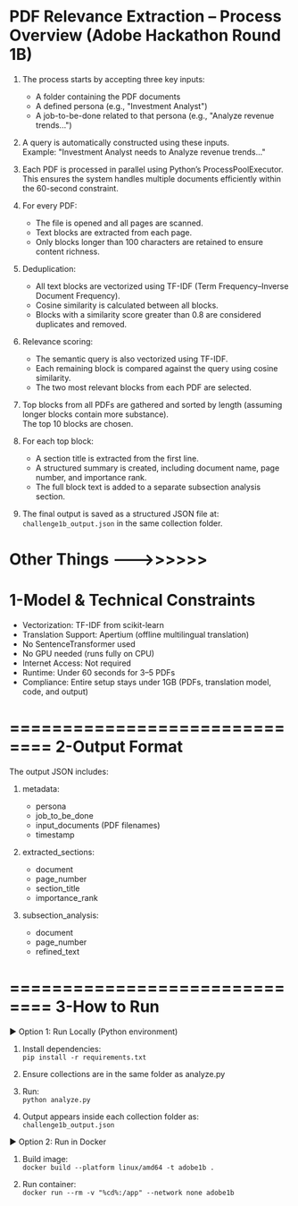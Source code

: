 

# PDF Relevance Extraction – Process Overview (Adobe Hackathon Round 1B)



1. The process starts by accepting three key inputs:
   - A folder containing the PDF documents
   - A defined persona (e.g., "Investment Analyst")
   - A job-to-be-done related to that persona (e.g., "Analyze revenue trends...")

2. A query is automatically constructed using these inputs.  
   Example: "Investment Analyst needs to Analyze revenue trends..."

3. Each PDF is processed in parallel using Python’s ProcessPoolExecutor.  
   This ensures the system handles multiple documents efficiently within the 60-second constraint.

4. For every PDF:
   - The file is opened and all pages are scanned.
   - Text blocks are extracted from each page.
   - Only blocks longer than 100 characters are retained to ensure content richness.

5. Deduplication:
   - All text blocks are vectorized using TF-IDF (Term Frequency–Inverse Document Frequency).
   - Cosine similarity is calculated between all blocks.
   - Blocks with a similarity score greater than 0.8 are considered duplicates and removed.

6. Relevance scoring:
   - The semantic query is also vectorized using TF-IDF.
   - Each remaining block is compared against the query using cosine similarity.
   - The two most relevant blocks from each PDF are selected.

7. Top blocks from all PDFs are gathered and sorted by length (assuming longer blocks contain more substance).  
   The top 10 blocks are chosen.

8. For each top block:
   - A section title is extracted from the first line.
   - A structured summary is created, including document name, page number, and importance rank.
   - The full block text is added to a separate subsection analysis section.

9. The final output is saved as a structured JSON file at: `challenge1b_output.json` in the same collection folder.


Other Things --->>>>>>
==============================
1-Model & Technical Constraints
==============================

- Vectorization: TF-IDF from scikit-learn  
- Translation Support: Apertium (offline multilingual translation)  
- No SentenceTransformer used  
- No GPU needed (runs fully on CPU)  
- Internet Access: Not required  
- Runtime: Under 60 seconds for 3–5 PDFs  
- Compliance: Entire setup stays under 1GB (PDFs, translation model, code, and output)


==============================
2-Output Format
==============================

The output JSON includes:

1. metadata:
   - persona  
   - job_to_be_done  
   - input_documents (PDF filenames)  
   - timestamp  

2. extracted_sections:
   - document  
   - page_number  
   - section_title  
   - importance_rank  

3. subsection_analysis:
   - document  
   - page_number  
   - refined_text  


==============================
3-How to Run
==============================

▶ Option 1: Run Locally (Python environment)

1. Install dependencies:  
   `pip install -r requirements.txt`

2. Ensure collections are in the same folder as analyze.py

3. Run:  
   `python analyze.py`

4. Output appears inside each collection folder as:  
   `challenge1b_output.json`


▶ Option 2: Run in Docker

1. Build image:  
   `docker build --platform linux/amd64 -t adobe1b .`

2. Run container:  
   `docker run --rm -v "%cd%:/app" --network none adobe1b`
